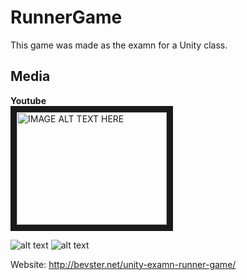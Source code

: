 # RunnerGame
This game was made as the examn for a Unity class.

Media
----
**Youtube**<br>
<a href="http://www.youtube.com/watch?feature=player_embedded&v=35ORa5jI7KE
" target="_blank"><img src="http://img.youtube.com/vi/35ORa5jI7KE/0.jpg" 
alt="IMAGE ALT TEXT HERE" width="240" height="180" border="10" /></a>

![alt text](http://bevster.net/wp-content/uploads/2017/02/runnergame_gameplay-1024x567.png)
![alt text](http://bevster.net/wp-content/uploads/2017/02/runnerMainMenu.png)

Website: http://bevster.net/unity-examn-runner-game/
